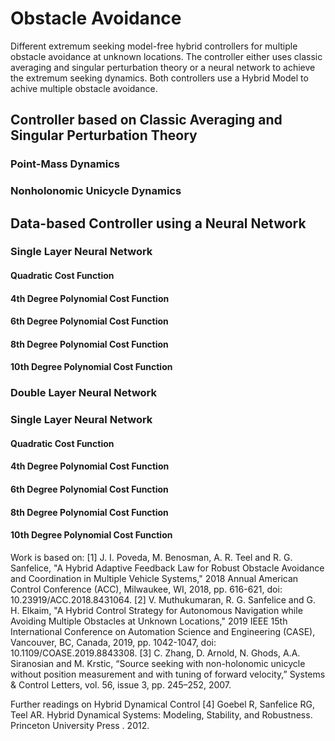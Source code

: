 # Obstacle Avoidance
Different extremum seeking model-free hybrid controllers for multiple obstacle avoidance at unknown locations. The controller either uses classic averaging and singular perturbation theory or a neural network to achieve the extremum seeking dynamics. Both controllers use a Hybrid Model to achive multiple obstacle avoidance.

## Controller based on Classic Averaging and Singular Perturbation Theory
### Point-Mass Dynamics
### Nonholonomic Unicycle Dynamics

## Data-based Controller using a Neural Network
### Single Layer Neural Network
#### Quadratic Cost Function
#### 4th Degree Polynomial Cost Function
#### 6th Degree Polynomial Cost Function
#### 8th Degree Polynomial Cost Function
#### 10th Degree Polynomial Cost Function
### Double Layer Neural Network
### Single Layer Neural Network
#### Quadratic Cost Function
#### 4th Degree Polynomial Cost Function
#### 6th Degree Polynomial Cost Function
#### 8th Degree Polynomial Cost Function
#### 10th Degree Polynomial Cost Function

Work is based on:
[1] J. I. Poveda, M. Benosman, A. R. Teel and R. G. Sanfelice, "A Hybrid Adaptive Feedback Law for Robust Obstacle Avoidance and Coordination in Multiple Vehicle Systems," 2018 Annual American Control Conference (ACC), Milwaukee, WI, 2018, pp. 616-621, doi: 10.23919/ACC.2018.8431064.
[2] V. Muthukumaran, R. G. Sanfelice and G. H. Elkaim, "A Hybrid Control Strategy for Autonomous Navigation while Avoiding Multiple Obstacles at Unknown Locations," 2019 IEEE 15th International Conference on Automation Science and Engineering (CASE), Vancouver, BC, Canada, 2019, pp. 1042-1047, doi: 10.1109/COASE.2019.8843308.
[3] C. Zhang, D. Arnold, N. Ghods, A.A. Siranosian and M. Krstic, “Source seeking with non-holonomic unicycle without position measurement and with tuning of forward velocity,” Systems & Control Letters, vol. 56, issue 3, pp. 245–252, 2007.

Further readings on Hybrid Dynamical Control
[4] Goebel R, Sanfelice RG, Teel AR. Hybrid Dynamical Systems: Modeling, Stability, and Robustness. Princeton University Press . 2012.
